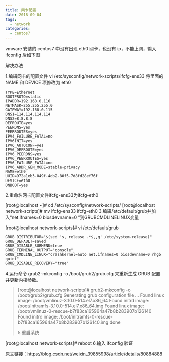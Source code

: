 ```yaml
---
title: 网卡配置
date: 2018-09-04
tags:
  - network
categories:
  - centos7
---
```


vmware 安装的 centos7 中没有出现 eth0 网卡，也没有 ip，不能上网，输入 ifconfig 后如下图

解决办法

1.编辑网卡的配置文件 vi /etc/sysconfig/network-scripts/ifcfg-ens33 将里面的 NAME 和 DEVICE 项修改为 eth0

```[root@localhost ~]# vi /etc/sysconfig/network-scripts/ifcfg-ens33
TYPE=Ethernet
BOOTPROTO=static
IPADDR=192.168.0.116
NETMASK=255.255.255.0
GATEWAY=192.168.0.115
DNS1=114.114.114.114
DNS2=8.8.8.8
DEFROUTE=yes
PEERDNS=yes
PEERROUTES=yes
IPV4_FAILURE_FATAL=no
IPV6INIT=yes
IPV6_AUTOCONF=yes
IPV6_DEFROUTE=yes
IPV6_PEERDNS=yes
IPV6_PEERROUTES=yes
IPV6_FAILURE_FATAL=no
IPV6_ADDR_GEN_MODE=stable-privacy
NAME=eth0
UUID=972a1eb3-049f-4db2-80f5-7d8fd28ef76f
DEVICE=eth0
ONBOOT=yes

````



2.重命名网卡配置文件ifcfg-ens33为ifcfg-eth0





[root@localhost ~]# cd /etc/sysconfig/network-scripts/
[root@localhost network-scripts]# mv ifcfg-ens33 ifcfg-eth0
3.编辑/etc/default/grub并加入“net.ifnames=0 biosdevname=0 ”到GRUBCMDLINELINUX变量





[root@localhost network-scripts]# vi /etc/default/grub

```GRUB_TIMEOUT=5
GRUB_DISTRIBUTOR="$(sed 's, release .*$,,g' /etc/system-release)"
GRUB_DEFAULT=saved
GRUB_DISABLE_SUBMENU=true
GRUB_TERMINAL_OUTPUT="console"
GRUB_CMDLINE_LINUX="crashkernel=auto net.ifnames=0 biosdevname=0 rhgb quiet"
GRUB_DISABLE_RECOVERY="true"
````

4.运行命令 grub2-mkconfig -o /boot/grub2/grub.cfg 来重新生成 GRUB 配置并更新内核参数。

> [root@localhost network-scripts]# grub2-mkconfig -o /boot/grub2/grub.cfg
> Generating grub configuration file ...
> Found linux image: /boot/vmlinuz-3.10.0-514.el7.x86_64
> Found initrd image: /boot/initramfs-3.10.0-514.el7.x86_64.img
> Found linux image: /boot/vmlinuz-0-rescue-b7f83ca165964a47b8b283907b126140
> Found initrd image: /boot/initramfs-0-rescue-b7f83ca165964a47b8b283907b126140.img
> done
>
> 5.重启系统

[root@localhost network-scripts]# reboot 6.输入 ifconfig 验证

原文链接：https://blog.csdn.net/weixin_39855998/article/details/80884888

